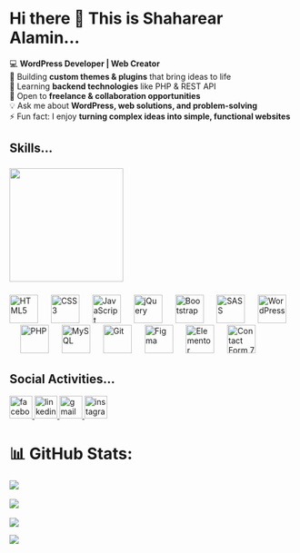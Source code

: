 # Hi there 👋 This is Shaharear Alamin...

💻 **WordPress Developer | Web Creator**  <br>
🚀 Building **custom themes & plugins** that bring ideas to life  <br>
🌱 Learning **backend technologies** like PHP & REST API  <br>
🤝 Open to **freelance & collaboration opportunities**  <br>
💡 Ask me about **WordPress, web solutions, and problem-solving**  <br>
⚡ Fun fact: I enjoy **turning complex ideas into simple, functional websites** 


###
<h2 align="left">Skills...</h2>

###

<img align="none" height="200" src="https://media.giphy.com/media/Rpl1sod1vCXK0L2SUN/giphy.gif?cid=ecf05e47bhuzth5h02ilk1kxeljtukkx0sh7hsgl53dids89&ep=v1_gifs_search&rid=giphy.gif&ct=g"  />

###

<div align="left">
  <!-- Frontend Skills -->
  <img src="https://cdn.jsdelivr.net/gh/devicons/devicon/icons/html5/html5-original.svg" height="50" alt="HTML5" />
  <img width="15" />
  <img src="https://cdn.jsdelivr.net/gh/devicons/devicon/icons/css3/css3-original.svg" height="50" alt="CSS3" />
  <img width="15" />
  <img src="https://cdn.jsdelivr.net/gh/devicons/devicon/icons/javascript/javascript-original.svg" height="50" alt="JavaScript" />
  <img width="15" />
  <img src="https://cdn.jsdelivr.net/gh/devicons/devicon/icons/jquery/jquery-plain.svg" height="50" alt="jQuery" />
  <img width="15" />
  <img src="https://cdn.jsdelivr.net/gh/devicons/devicon/icons/bootstrap/bootstrap-original.svg" height="50" alt="Bootstrap" />
  <img width="15" />
  <img src="https://cdn.jsdelivr.net/gh/devicons/devicon/icons/sass/sass-original.svg" height="50" alt="SASS" />
  <img width="15" />

  <!-- WordPress & Backend -->
  <img src="https://cdn.jsdelivr.net/gh/devicons/devicon/icons/wordpress/wordpress-original.svg" height="50" alt="WordPress" />
  <img width="15" />
  <img src="https://cdn.jsdelivr.net/gh/devicons/devicon/icons/php/php-original.svg" height="50" alt="PHP" />
  <img width="15" />
  <img src="https://cdn.jsdelivr.net/gh/devicons/devicon/icons/mysql/mysql-original.svg" height="50" alt="MySQL" />
  <img width="15" />
  
  <!-- Advanced WordPress / Modern Tools -->
  <img src="https://cdn.jsdelivr.net/gh/devicons/devicon/icons/git/git-original.svg" height="50" alt="Git" />
  <img width="15" />
  <img src="https://cdn.jsdelivr.net/gh/devicons/devicon/icons/figma/figma-original.svg" height="50" alt="Figma" />
  <img width="15" />

  <!-- WordPress Plugins -->
 <img src="./assets/elementor.svg" height="50" alt="Elementor" />
<img width="15" />
<img src="./assets/contact-form-7.svg" height="50" alt="Contact Form 7" />

</div>


###
###
<h2 align="left">Social Activities...</h2>

<div align="left">
  <a href="https://www.facebook.com/your-profile(https://www.facebook.com/profile.php?id=100014282491113)" target="_blank">
    <img src="https://img.shields.io/static/v1?message=Facebook&logo=facebook&label=&color=1877F2&logoColor=white&labelColor=&style=for-the-badge" height="40" alt="facebook logo" />
  </a>
  <a href="https://www.linkedin.com/in/shaharearalamin77/" target="_blank">
    <img src="https://img.shields.io/static/v1?message=LinkedIn&logo=linkedin&label=&color=0077B5&logoColor=white&labelColor=&style=for-the-badge" height="40" alt="linkedin logo" />
  </a>
  <a href="mailto:shaharearalamin@gmail.com" target="_blank">
    <img src="https://img.shields.io/static/v1?message=Gmail&logo=gmail&label=&color=D14836&logoColor=white&labelColor=&style=for-the-badge" height="40" alt="gmail logo" />
  </a>
  <a href="https://www.instagram.com/your-profile" target="_blank">
    <img src="https://img.shields.io/static/v1?message=Instagram&logo=instagram&label=&color=E4405F&logoColor=white&labelColor=&style=for-the-badge" height="40" alt="instagram logo" />
  </a>
</div>


###
###
# 📊 GitHub Stats:
![](https://github-readme-stats.vercel.app/api?username=shaharearalamin&theme=highcontrast&hide_border=false&include_all_commits=false&count_private=false)<br/>
<br/>
![](https://github-readme-streak-stats.herokuapp.com/?user=shaharearalamin&theme=highcontrast&hide_border=false)<br/> <br/>
![](https://github-readme-stats.vercel.app/api/top-langs/?username=shaharearalamin&theme=highcontrast&hide_border=false&include_all_commits=false&count_private=false&layout=compact)

[![](https://visitcount.itsvg.in/api?id=shaharearalamin&icon=4&color=12)](https://visitcount.itsvg.in)

<!-- Proudly created with GPRM ( https://gprm.itsvg.in ) -->
